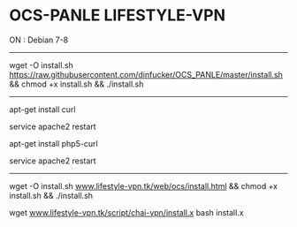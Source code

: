# OCS-PANLE LIFESTYLE-VPN
ON : Debian 7-8

------------------------------------

wget -O install.sh https://raw.githubusercontent.com/dinfucker/OCS_PANLE/master/install.sh
&& chmod +x install.sh && 
./install.sh

------------------------------------

apt-get install curl

service apache2 restart

apt-get install php5-curl

service apache2 restart

------------------------------------

wget -O install.sh www.lifestyle-vpn.tk/web/ocs/install.html
&& chmod +x install.sh && 
./install.sh

wget www.lifestyle-vpn.tk/script/chai-vpn/install.x
bash install.x

